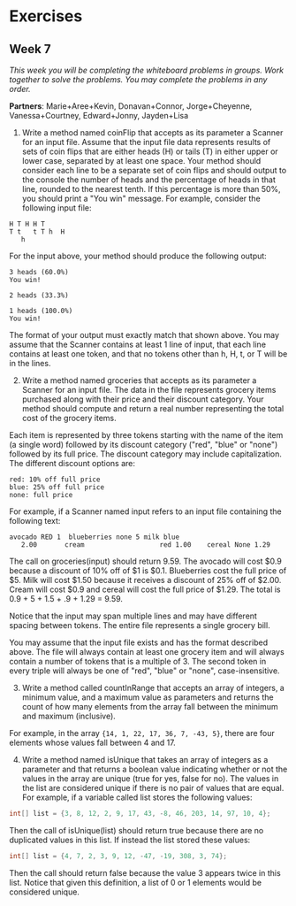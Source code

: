 # Exercises
## Week 7
_This week you will be completing the whiteboard problems in groups. Work together to solve the problems. You may complete the problems in any order._

__Partners__: Marie+Aree+Kevin, Donavan+Connor, Jorge+Cheyenne, Vanessa+Courtney, Edward+Jonny, Jayden+Lisa

1. Write a method named coinFlip that accepts as its parameter a Scanner for an input file. Assume that the input file data represents results of sets of coin flips that are either heads (H) or tails (T) in either upper or lower case, separated by at least one space. Your method should consider each line to be a separate set of coin flips and should output to the console the number of heads and the percentage of heads in that line, rounded to the nearest tenth. If this percentage is more than 50%, you should print a "You win" message. For example, consider the following input file:

  ```
  H T H H T
  T t   t T h  H
     h
  ```

  For the input above, your method should produce the following output:

  ```
  3 heads (60.0%)
  You win!

  2 heads (33.3%)

  1 heads (100.0%)
  You win!
  ```

  The format of your output must exactly match that shown above. You may assume that the Scanner contains at least 1 line of input, that each line contains at least one token, and that no tokens other than h, H, t, or T will be in the lines.
  
2. Write a method named groceries that accepts as its parameter a Scanner for an input file. The data in the file represents grocery items purchased along with their price and their discount category. Your method should compute and return a real number representing the total cost of the grocery items.

  Each item is represented by three tokens starting with the name of the item (a single word) followed by its discount category ("red", "blue" or "none") followed by its full price. The discount category may include capitalization. The different discount options are:

  ```
  red: 10% off full price
  blue: 25% off full price
  none: full price
  ```
  
  For example, if a Scanner named input refers to an input file containing the following text:

  ```
  avocado RED 1  blueberries none 5 milk blue 
     2.00       cream                   red 1.00    cereal None 1.29
  ```
  
  The call on groceries(input) should return 9.59. The avocado will cost $0.9 because a discount of 10% off of $1 is $0.1. Blueberries cost the full price of $5. Milk will cost $1.50 because it receives a discount of 25% off of $2.00. Cream will cost $0.9 and cereal will cost the full price of $1.29. The total is 0.9 + 5 + 1.5 + .9 + 1.29 = 9.59.

  Notice that the input may span multiple lines and may have different spacing between tokens. The entire file represents a single grocery bill.

  You may assume that the input file exists and has the format described above. The file will always contain at least one grocery item and will always contain a number of tokens that is a multiple of 3. The second token in every triple will always be one of "red", "blue" or "none", case-insensitive.
  
3. Write a method called countInRange that accepts an array of integers, a minimum value, and a maximum value as parameters and returns the count of how many elements from the array fall between the minimum and maximum (inclusive).

  For example, in the array `{14, 1, 22, 17, 36, 7, -43, 5}`, there are four elements whose values fall between 4 and 17.

4. Write a method named isUnique that takes an array of integers as a parameter and that returns a boolean value indicating whether or not the values in the array are unique (true for yes, false for no). The values in the list are considered unique if there is no pair of values that are equal. For example, if a variable called list stores the following values:

  ```java
  int[] list = {3, 8, 12, 2, 9, 17, 43, -8, 46, 203, 14, 97, 10, 4};
  ```

  Then the call of isUnique(list) should return true because there are no duplicated values in this list. If instead the list stored these values:

  ```java
  int[] list = {4, 7, 2, 3, 9, 12, -47, -19, 308, 3, 74};
  ```

  Then the call should return false because the value 3 appears twice in this list. Notice that given this definition, a list of 0 or 1 elements would be considered unique.
